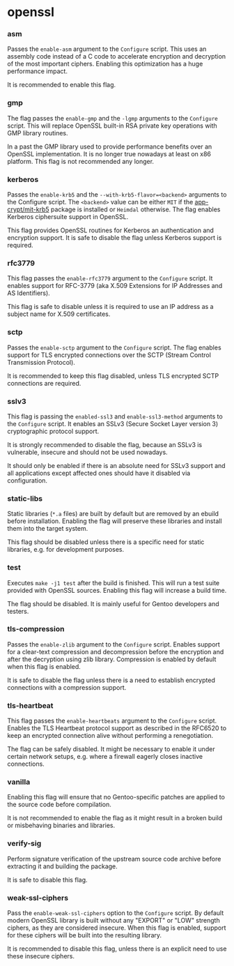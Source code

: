 # openssl

### asm
Passes the `enable-asm` argument to the `Configure` script. This uses an assembly code instead of a C code to accelerate encryption and decryption of the most important ciphers. Enabling this optimization has a huge performance impact.

It is recommended to enable this flag.

### gmp
The flag passes the `enable-gmp` and the `-lgmp` arguments to the `Configure` script. This will replace OpenSSL built-in RSA private key operations with GMP library routines.

In a past the GMP library used to provide performance benefits over an OpenSSL implementation. It is no longer true nowadays at least on x86 platform. This flag is not recommended any longer.

### kerberos
Passes the `enable-krb5` and the `--with-krb5-flavor=<backend>` arguments to the Configure script. The `<backend>` value can be either `MIT` if the [app-crypt/mit-krb5](../app-crypt/mit-krb5.md) package is installed or `Heimdal` otherwise. The flag enables Kerberos ciphersuite support in OpenSSL.

This flag provides OpenSSL routines for Kerberos an authentication and encryption support. It is safe to disable the flag unless Kerberos support is required.

### rfc3779
This flag passes the `enable-rfc3779` argument to the `Configure` script. It enables support for RFC-3779 (aka X.509 Extensions for IP Addresses and AS Identifiers).

This flag is safe to disable unless it is required to use an IP address as a subject name for X.509 certificates.

### sctp
Passes the `enable-sctp` argument to the `Configure` script. The flag enables support for TLS encrypted connections over the SCTP (Stream Control Transmission Protocol).

It is recommended to keep this flag disabled, unless TLS encrypted SCTP connections are required.

### sslv3
This flag is passing the `enabled-ssl3` and `enable-ssl3-method` arguments to the `Configure` script. It enables an SSLv3 (Secure Socket Layer version 3) cryptographic protocol support.

It is strongly recommended to disable the flag, because an SSLv3 is vulnerable, insecure and should not be used nowadays.

It should only be enabled if there is an absolute need for SSLv3 support and all applications except affected ones should have it disabled via configuration.

### static-libs
Static libraries (`*.a` files) are built by default but are removed by an ebuild before installation. Enabling the flag will preserve these libraries and install them into the target system.

This flag should be disabled unless there is a specific need for static libraries, e.g. for development purposes.

### test
Executes `make -j1 test` after the build is finished. This will run a test suite provided with OpenSSL sources. Enabling this flag will increase a build time.

The flag should be disabled. It is mainly useful for Gentoo developers and testers.

### tls-compression
Passes the `enable-zlib` argument to the `Configure` script. Enables support for a clear-text compression and decompression before the encryption and after the decryption using zlib library. Compression is enabled by default when this flag is enabled.

It is safe to disable the flag unless there is a need to establish encrypted connections with a compression support.

### tls-heartbeat
This flag passes the `enable-heartbeats` argument to the `Configure` script. Enables the TLS Heartbeat protocol support as described in the RFC6520 to keep an encrypted connection alive without performing a renegotiation.

The flag can be safely disabled. It might be necessary to enable it under certain network setups, e.g. where a firewall eagerly closes inactive connections.

### vanilla
Enabling this flag will ensure that no Gentoo-specific patches are applied to the source code before compilation.

It is not recommended to enable the flag as it might result in a broken build or misbehaving binaries and libraries.

### verify-sig
Perform signature verification of the upstream source code archive before extracting it and building the package.

It is safe to disable this flag.

### weak-ssl-ciphers
Pass the `enable-weak-ssl-ciphers` option to the `Configure` script. By default modern OpenSSL library is built without any "EXPORT" or "LOW" strength ciphers, as they are considered insecure. When this flag is enabled, support for these ciphers will be built into the resulting library.

It is recommended to disable this flag, unless there is an explicit need to use these insecure ciphers.

